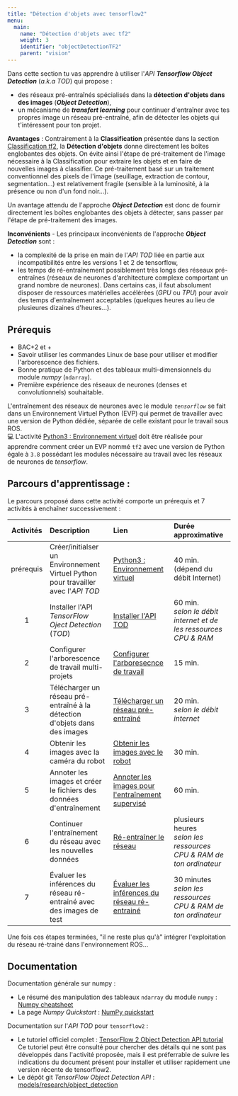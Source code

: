 ```yaml
---
title: "Détection d'objets avec tensorflow2"
menu:
  main:
    name: "Détection d'objets avec tf2"
    weight: 3
    identifier: "objectDetectionTF2"
    parent: "vision"
---
```


Dans cette section tu vas apprendre à utiliser l'_API_ ___Tensorflow Object Detection___ (_a.k.a_ _TOD_) qui propose :
* des réseaux pré-entraînés spécialisés dans la __détection d'objets dans des images__ (___Object Detection___),
* un mécanisme de ___transfert learning___ pour continuer d'entraîner avec tes propres image un réseau pré-entraîné, afin de détecter les objets qui t'intéressent pour ton projet.

__Avantages__ : Contrairement à la __Classification__ présentée dans la section [Classification tf2](https://learn.e.ros4.pro/fr/vision/classification_tf2/), la __Détection d'objets__ donne directement les boîtes englobantes des objets. On évite ainsi l'étape de pré-traitement de l'image nécessaire à la Classification pour extraire les objets et en faire de nouvelles images à classifier. Ce pré-traitement basé sur un traitement conventionnel des pixels de l'image (seuillage, extraction de contour, segmentation...) est relativement fragile (sensible à la luminosité, à la présence ou non d'un fond noir...).

Un avantage attendu de l'approche ___Object Detection___ est donc de fournir directement les boîtes englobantes des objets à détecter, sans passer par l'étape de pré-traitement des images.

__Inconvénients__ - Les principaux inconvénients de l'approche ___Object Detection___ sont :
* la complexité de la prise en main de l'_API TOD_ liée en partie aux incompatibilités entre les  versions 1 et 2 de tensorflow,
* les temps de ré-entraînement possiblement très longs des réseaux pré-entraînes (réseaux de neurones d'architecture complexe comportant un grand nombre de neurones). Dans certains cas, il faut absolument disposer de ressources matérielles accélérées (_GPU_ ou _TPU_) pour avoir des temps d'entraînement acceptables (quelques heures au lieu de plusieures dizaines d'heures...).


## Prérequis

* BAC+2 et +
* Savoir utiliser les commandes Linux de base pour utiliser et modifier l'arborescence des fichiers.
* Bonne pratique de Python et des tableaux multi-dimensionnels du module _numpy_ (`ndarray`).
* Première expérience des réseaux de neurones (denses et convolutionnels) souhaitable.

L'entraînement des réseaux de neurones avec le module _`tensorflow`_ se fait dans un Environnement Virtuel Python (EVP) qui permet de travailler avec une version de Python dédiée, séparée de celle existant pour le travail sous ROS.<br>
💻 L'activité [Python3 : Environnement virtuel](https://learn.e.ros4.pro/fr/faq/python3/venv/) doit être réalisée pour apprendre comment créer un EVP nommé `tf2` avec une version de Python égale à `3.8` possédant les modules nécessaire au travail avec les réseaux de neurones de _tensorflow_.

## Parcours d'apprentissage :

Le parcours proposé dans cette activité comporte un prérequis et 7 activités à enchaîner successivement :

Activités |  Description                                                            | Lien | Durée approximative | 
:--------:|:------------------------------------------------------------------------|:-----|:---------|
prérequis| Créer/initialser un Environnement Virtuel Python pour travailler avec l'_API TOD_ | [Python3 : Environnement virtuel](https://learn.e.ros4.pro/fr/faq/python3/venv/) | 40 min. (dépend du débit Internet)
1| Installer l'API _TensorFlow Oject Detection_ (_TOD_)                      | [Installer l'API TOD](tod_install/) | 60 min.<br>_selon le débit internet et de les ressources CPU & RAM_ |
2| Configurer l'arborescence de travail multi-projets                        | [Configurer l'arboresecnce de travail](configure_working_tree) | 15 min.| 
3| Télécharger un réseau pré-entraîné à la détection d'objets dans des images| [Télécharger un réseau pré-entraîné](downlod_pre-trained_network/)| 20 min. <br>_selon le débit internet_|
4| Obtenir les images avec la caméra du robot                                | [Obtenir les images avec le robot](get_images_from_robot/) | 30 min. |
5| Annoter les images et créer le fichiers des données d'entraînement        | [Annoter les images pour l'entraînement supervisé](annotate_images)| 60 min. |
6| Continuer l'entraînement du réseau avec les nouvelles données             | [Ré-entraîner le réseau](re-train_network) | plusieurs heures <br>_selon les ressources CPU & RAM de ton ordinateur_|
7| Évaluer les inférences du réseau ré-entrainé avec des images de test      | [Évaluer les inférences du réseau ré-entrainé](evaluate_network) | 30 minutes<br> _selon les ressources CPU & RAM de ton ordinateur_|

Une fois ces étapes terminées, "il ne reste plus qu'à" intégrer l'exploitation du réseau ré-trainé dans l'environnement ROS...

## Documentation

Documentation générale sur numpy :
* Le résumé des manipulation des tableaux `ndarray` du module `numpy` : [Numpy cheatsheet](https://s3.amazonaws.com/assets.datacamp.com/blog_assets/Numpy_Python_Cheat_Sheet.pdf)
* La page _Numpy Quickstart_ : [NumPy quickstart](https://numpy.org/devdocs/user/quickstart.html)

Documentation sur l'_API TOD_ pour `tensorflow2` :
* Le tutoriel officiel complet : [TensorFlow 2 Object Detection API tutorial](https://tensorflow-object-detection-api-tutorial.readthedocs.io/en/latest/index.html)<br>
Ce tutoriel peut être consulté pour chercher des détails qui ne sont pas développés dans l'activité proposée, mais il est préferrable de suivre 
les indications du document présent pour installer et utiliser rapidement une version récente de tensorflow2. 
* Le dépôt git _TensorFlow Object Detection API_ : [models/research/object_detection](https://github.com/tensorflow/models/tree/master/research/object_detection)<br><br>


